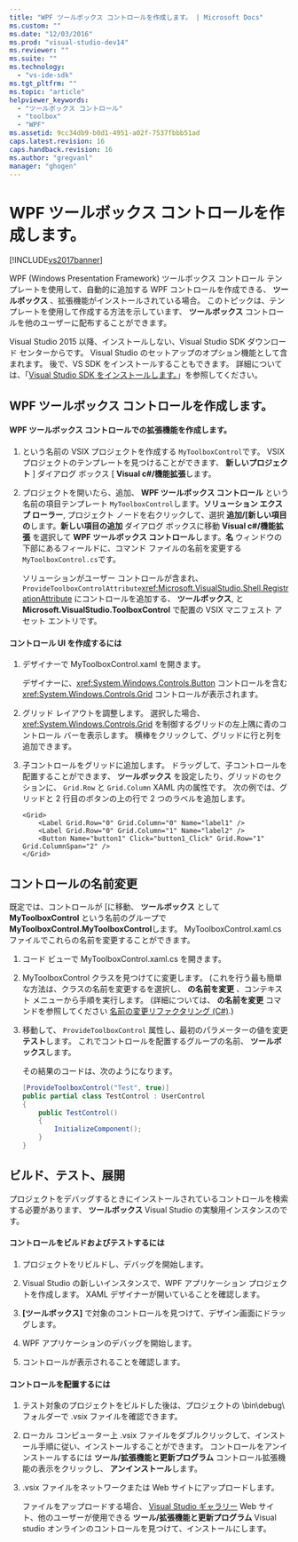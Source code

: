 ```yaml
---
title: "WPF ツールボックス コントロールを作成します。 | Microsoft Docs"
ms.custom: ""
ms.date: "12/03/2016"
ms.prod: "visual-studio-dev14"
ms.reviewer: ""
ms.suite: ""
ms.technology: 
  - "vs-ide-sdk"
ms.tgt_pltfrm: ""
ms.topic: "article"
helpviewer_keywords: 
  - "ツールボックス コントロール"
  - "toolbox"
  - "WPF"
ms.assetid: 9cc34db9-b0d1-4951-a02f-7537fbbb51ad
caps.latest.revision: 16
caps.handback.revision: 16
ms.author: "gregvanl"
manager: "ghogen"
---
```

# WPF ツールボックス コントロールを作成します。
[!INCLUDE[vs2017banner](../code-quality/includes/vs2017banner.md)]

WPF \(Windows Presentation Framework\) ツールボックス コントロール テンプレートを使用して、自動的に追加する WPF コントロールを作成できる、 **ツールボックス** 、拡張機能がインストールされている場合。 このトピックは、テンプレートを使用して作成する方法を示しています、 **ツールボックス** コントロールを他のユーザーに配布することができます。  
  
 Visual Studio 2015 以降、インストールしない、Visual Studio SDK ダウンロード センターからです。 Visual Studio のセットアップのオプション機能として含まれます。 後で、VS SDK をインストールすることもできます。 詳細については、「[Visual Studio SDK をインストールします。](../extensibility/installing-the-visual-studio-sdk.md)」を参照してください。  
  
## WPF ツールボックス コントロールを作成します。  
  
#### WPF ツールボックス コントロールでの拡張機能を作成します。  
  
1.  という名前の VSIX プロジェクトを作成する `MyToolboxControl`です。 VSIX プロジェクトのテンプレートを見つけることができます、 **新しいプロジェクト** \] ダイアログ ボックス \[ **Visual c\#\/機能拡張**します。  
  
2.  プロジェクトを開いたら、追加、 **WPF ツールボックス コントロール** という名前の項目テンプレート `MyToolboxControl`します。**ソリューション エクスプ ローラー**, プロジェクト ノードを右クリックして、選択 **追加\/\[新しい項目の**します。**新しい項目の追加** ダイアログ ボックスに移動 **Visual c\#\/機能拡張** を選択して **WPF ツールボックス コントロール**します。**名** ウィンドウの下部にあるフィールドに、コマンド ファイルの名前を変更する `MyToolboxControl.cs`です。  
  
     ソリューションがユーザー コントロールが含まれ、 `ProvideToolboxControlAttribute`<xref:Microsoft.VisualStudio.Shell.RegistrationAttribute> にコントロールを追加する、 **ツールボックス**, と **Microsoft.VisualStudio.ToolboxControl** で配置の VSIX マニフェスト アセット エントリです。  
  
#### コントロール UI を作成するには  
  
1.  デザイナーで MyToolboxControl.xaml を開きます。  
  
     デザイナーに、<xref:System.Windows.Controls.Button> コントロールを含む <xref:System.Windows.Controls.Grid> コントロールが表示されます。  
  
2.  グリッド レイアウトを調整します。 選択した場合、 <xref:System.Windows.Controls.Grid> を制御するグリッドの左上隅に青のコントロール バーを表示します。 横棒をクリックして、グリッドに行と列を追加できます。  
  
3.  子コントロールをグリッドに追加します。 ドラッグして、子コントロールを配置することができます、 **ツールボックス** を設定したり、グリッドのセクションに、 `Grid.Row` と `Grid.Column` XAML 内の属性です。 次の例では、グリッドと 2 行目のボタンの上の行で 2 つのラベルを追加します。  
  
    ```xaml  
    <Grid>  
        <Label Grid.Row="0" Grid.Column="0" Name="label1" />  
        <Label Grid.Row="0" Grid.Column="1" Name="label2" />  
        <Button Name="button1" Click="button1_Click" Grid.Row="1" Grid.ColumnSpan="2" />  
    </Grid>  
    ```  
  
## コントロールの名前変更  
 既定では、コントロールが \[に移動、 **ツールボックス** として **MyToolboxControl** という名前のグループで **MyToolboxControl.MyToolboxControl**します。 MyToolboxControl.xaml.cs ファイルでこれらの名前を変更することができます。  
  
1.  コード ビューで MyToolboxControl.xaml.cs を開きます。  
  
2.  MyToolboxControl クラスを見つけてに変更します。 \(これを行う最も簡単な方法は、クラスの名前を変更するを選択し、 **の名前を変更** 、コンテキスト メニューから手順を実行します。 \(詳細については、 **の名前を変更** コマンドを参照してください [名前の変更リファクタリング \(C\#\)](../csharp-ide/rename-refactoring-csharp.md).\)  
  
3.  移動して、 `ProvideToolboxControl` 属性し、最初のパラメーターの値を変更 **テスト**します。 これでコントロールを配置するグループの名前、 **ツールボックス**します。  
  
     その結果のコードは、次のようになります。  
  
    ```c#  
    [ProvideToolboxControl("Test", true)]  
    public partial class TestControl : UserControl  
    {  
        public TestControl()  
        {  
            InitializeComponent();  
        }  
    }  
    ```  
  
## ビルド、テスト、展開  
 プロジェクトをデバッグするときにインストールされているコントロールを検索する必要があります、 **ツールボックス** Visual Studio の実験用インスタンスのです。  
  
#### コントロールをビルドおよびテストするには  
  
1.  プロジェクトをリビルドし、デバッグを開始します。  
  
2.  Visual Studio の新しいインスタンスで、WPF アプリケーション プロジェクトを作成します。 XAML デザイナーが開いていることを確認します。  
  
3.  **\[ツールボックス\]** で対象のコントロールを見つけて、デザイン画面にドラッグします。  
  
4.  WPF アプリケーションのデバッグを開始します。  
  
5.  コントロールが表示されることを確認します。  
  
#### コントロールを配置するには  
  
1.  テスト対象のプロジェクトをビルドした後は、プロジェクトの \\bin\\debug\\ フォルダーで .vsix ファイルを確認できます。  
  
2.  ローカル コンピューター上 .vsix ファイルをダブルクリックして、インストール手順に従い、インストールすることができます。 コントロールをアンインストールするには **ツール\/拡張機能と更新プログラム** コントロール拡張機能の表示をクリックし、 **アンインストール**します。  
  
3.  .vsix ファイルをネットワークまたは Web サイトにアップロードします。  
  
     ファイルをアップロードする場合、 [Visual Studio ギャラリー](http://go.microsoft.com/fwlink/?LinkID=123847) Web サイト、他のユーザーが使用できる **ツール\/拡張機能と更新プログラム** Visual studio オンラインのコントロールを見つけて、インストールにします。